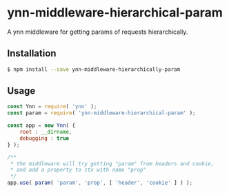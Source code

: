 # ynn-middleware-hierarchical-param

A ynn middleware for getting params of requests hierarchically.

## Installation

```sh
$ npm install --save ynn-middleware-hierarchically-param
```

## Usage

```js
const Ynn = require( 'ynn' );
const param = require( 'ynn-middleware-hierarchical-param' );

const app = new Ynn( {
    root : __dirname,
    debugging : true
} );

/**
 * the middleware will try getting "param" from headers and cookie,
 * and add a property to ctx with name "prop"
 */
app.use( param( 'param', 'prop', [ 'header', 'cookie' ] ) );
```
